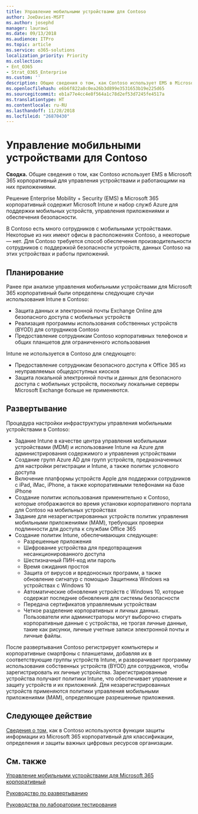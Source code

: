 ```yaml
---
title: Управление мобильными устройствами для Contoso
author: JoeDavies-MSFT
ms.author: josephd
manager: laurawi
ms.date: 09/13/2018
ms.audience: ITPro
ms.topic: article
ms.service: o365-solutions
localization_priority: Priority
ms.collection:
- Ent_O365
- Strat_O365_Enterprise
ms.custom: ''
description: Общие сведения о том, как Contoso использует EMS в Microsoft 365 корпоративный для управления устройствами и работающими на них приложениями.
ms.openlocfilehash: e6b6f822a8c0ea26b3d899e3531653b19e225d65
ms.sourcegitcommit: eb1a77e4cc4e8f564a1c78d2ef53d7245fe4517a
ms.translationtype: HT
ms.contentlocale: ru-RU
ms.lasthandoff: 11/28/2018
ms.locfileid: "26870430"
---
```

# <a name="mobile-device-management-for-contoso"></a>Управление мобильными устройствами для Contoso

**Сводка.** Общие сведения о том, как Contoso использует EMS в Microsoft 365 корпоративный для управления устройствами и работающими на них приложениями.

Решение Enterprise Mobility + Security (EMS) в Microsoft 365 корпоративный содержит Microsoft Intune и набор служб Azure для поддержки мобильных устройств, управления приложениями и обеспечения безопасности.

В Contoso есть много сотрудников с мобильными устройствами. Некоторые из них имеют офисы в расположениях Contoso, а некоторые — нет. Для Contoso требуется способ обеспечения производительности сотрудников с поддержкой безопасности устройств, данных Contoso на этих устройствах и работы приложений.

## <a name="plan"></a>Планирование

Ранее при анализе управления мобильными устройствами для Microsoft 365 корпоративный были определены следующие случаи использования Intune в Contoso:

- Защита данных и электронной почты Exchange Online для безопасного доступа с мобильных устройств
- Реализация программы использования собственных устройств (BYOD) для сотрудников Contoso
- Предоставление сотрудникам Contoso корпоративных телефонов и общих планшетов для ограниченного использования

Intune не используется в Contoso для следующего:

- Предоставление сотрудникам безопасного доступа к Office 365 из неуправляемых общедоступных киосков
- Защита локальной электронной почты и данных для безопасного доступа с мобильных устройств, поскольку локальные серверы Microsoft Exchange больше не применяются.

## <a name="deploy"></a>Развертывание

Процедура настройки инфраструктуры управления мобильными устройствами в Contoso:

- Задание Intune в качестве центра управления мобильными устройствами (MDM) и использование Intune на Azure для администрирования содержимого и управления устройствами
- Создание групп Azure AD для групп устройств, предназначенных для настройки регистрации и Intune, а также политик условного доступа
- Включение платформы устройств Apple для поддержки сотрудников с iPad, iMac, iPhone, а также корпоративными телефонами на базе iPhone
- Создание политик использования применительно к Contoso, которые отображаются во время установки корпоративного портала для Contoso на мобильных устройствах
- Задание для незарегистрированных устройств политик управления мобильными приложениями (MAM), требующих проверки подлинности для доступа к службам Office 365
- Создание политик Intune, обеспечивающих следующее:
  - Разрешенные приложения
  - Шифрование устройства для предотвращения несанкционированного доступа
  - Шестизначный ПИН-код или пароль
  - Время ожидания простоя
  - Защита от вирусов и вредоносных программ, а также обновление сигнатур с помощью Защитника Windows на устройствах с Windows 10
  - Автоматические обновления устройств с Windows 10, которые содержат последние обновления для системы безопасности
  - Передача сертификатов управляемым устройствам
  - Четкое разделение корпоративных и личных данных. Пользователи или администраторы могут выборочно стирать корпоративные данные с устройства, не трогая личные данные, такие как рисунки, личные учетные записи электронной почты и личные файлы.

После развертывания Contoso регистрирует компьютеры и корпоративные смартфоны с планшетами, добавляя их в соответствующие группы устройств Intune, и разворачивает программу использования собственных устройств (BYOD) для сотрудников, чтобы зарегистрировать их личные устройства. Зарегистрированные устройства получают политики Intune, что обеспечивает управление и защиту устройств и их приложений. Для незарегистрированных устройств применяются политики управления мобильными приложениями (MAM), определяющие разрешенные приложения.

## <a name="next-step"></a>Следующее действие

[Сведения о том,](contoso-info-protect.md) как в Contoso используются функции защиты информации из Microsoft 365 корпоративный для классификации, определения и защиты важных цифровых ресурсов организации.

## <a name="see-also"></a>См. также

[Управление мобильными устройствами для Microsoft 365 корпоративный](mobility-infrastructure.md)

[Руководство по развертыванию](deploy-microsoft-365-enterprise.md)

[Руководства по лаборатории тестирования](m365-enterprise-test-lab-guides.md)

